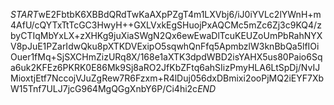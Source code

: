 $START$wE2FbtbK6XBBdQRdTwKaAXpPZgT4m1LXVbj6/iJ0iYVLc2lYWnH+m4AfU/cQYTxTtTcGC3HwyH++GXLVxkEgSHuojPxAQCMc5mZc6Zj3c9KQ4/zbyCTIqMbYxLX+zXHKg9juXiaSWgN2Qx6ewEwaDlTcuKEUZoUmPbRahNYXV8pJuE1PZarIdwQku8pXTKDVExipO5sqwhQnFfq5ApmbzlW3knBbQa5lfIOiOuer1fMq+SjSXCHmZizURq8X/168e1aXTK3dpdWBD2isYAHX5us80Paio6Sqa6uk2KFEz6PKRK0E86Mk9Sj8aRO2JfKbZFtq6ahSIizPmyHLA6LtSpDj/NvIJMioxtjEtf7NccojVJuZgRew7R6Fzxm+R4lDuj056dxDBmixi2ooPjMQ2iEYF7XbW15Tnf7ULJ7jcG964MgQGgXnbY6P/Ci4hi2c$END$